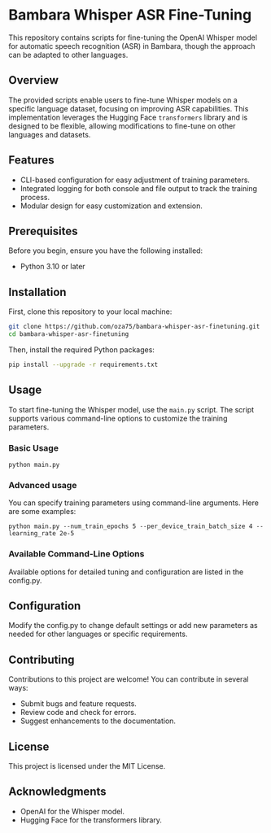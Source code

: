 # Bambara Whisper ASR Fine-Tuning

This repository contains scripts for fine-tuning the OpenAI Whisper model for automatic speech recognition (ASR) in
Bambara, though the approach can be adapted to other languages.

## Overview

The provided scripts enable users to fine-tune Whisper models on a specific language dataset, focusing on improving ASR
capabilities. This implementation leverages the Hugging Face `transformers` library and is designed to be flexible,
allowing modifications to fine-tune on other languages and datasets.

## Features

- CLI-based configuration for easy adjustment of training parameters.
- Integrated logging for both console and file output to track the training process.
- Modular design for easy customization and extension.

## Prerequisites

Before you begin, ensure you have the following installed:

- Python 3.10 or later

## Installation

First, clone this repository to your local machine:

```bash
git clone https://github.com/oza75/bambara-whisper-asr-finetuning.git
cd bambara-whisper-asr-finetuning
````

Then, install the required Python packages:

```bash
pip install --upgrade -r requirements.txt
```

## Usage

To start fine-tuning the Whisper model, use the `main.py` script. The script supports various command-line options to
customize the training parameters.

### Basic Usage

```
python main.py
```

### Advanced usage

You can specify training parameters using command-line arguments. Here are some examples:

```
python main.py --num_train_epochs 5 --per_device_train_batch_size 4 --learning_rate 2e-5
```

### Available Command-Line Options

Available options for detailed tuning and configuration are listed in the config.py.

## Configuration

Modify the config.py to change default settings or add new parameters as needed for other languages or specific
requirements.

## Contributing

Contributions to this project are welcome! You can contribute in several ways:

- Submit bugs and feature requests.
- Review code and check for errors.
- Suggest enhancements to the documentation.

## License
This project is licensed under the MIT License.

## Acknowledgments
- OpenAI for the Whisper model.
- Hugging Face for the transformers library.